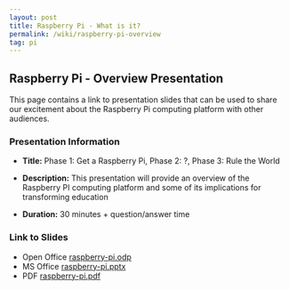 ```yaml
---
layout: post
title: Raspberry Pi - What is it?
permalink: /wiki/raspberry-pi-overview
tag: pi
---
```


## Raspberry Pi - Overview Presentation

This page contains a link to presentation slides that can be used to share our excitement about the Raspberry Pi computing platform with other audiences.  

### Presentation Information
  * **Title:**        Phase 1: Get a Raspberry Pi, Phase 2: ?, Phase 3: Rule the World  
           
  * **Description:**  This presentation will provide an overview of the Raspberry PI computing platform and some of its implications for transforming education

  * **Duration:**      30 minutes + question/answer time

### Link to Slides

  * Open Office [raspberry-pi.odp](/downloads/raspberry-pi.odp)
  * MS Office [raspberry-pi.pptx](/downloads/raspberry-pi.pptx)
  * PDF [raspberry-pi.pdf](/downloads/raspberry-pi.pdf)
